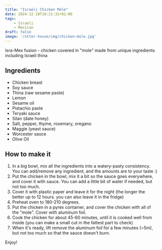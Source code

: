 ```yaml
---
title: "Israeli Chicken Mole"
date: 2024-12-18T16:21:31+01:00
tags:
    - Israeli
    - Mexican
draft: false
image: '/otter-house/img/chicken-mole.jpg'
---
```

Isra-Mex fusion - chicken covered in "mole" made from unique ingredients including Israeli thina

<!--more-->

## Ingredients
- Chicken breast
- Soy sauce
- Thina (raw sesame paste)
- Lemon
- Sesame oil
- Pistachio paste
- Teryaki sauce
- Silan (date honey)
- Salt, pepper, thyme, rosemary, oregano
- Maggie (yeast sauce)
- Worcester sauce
- Olive Oil

## How to make it
1. In a big bowl, mix all the ingredients into a watery-pasty consistency. You can add/remove any ingredient, and the amounts are to your taste :)
2. Put the chicken in the bowl, mix it a bit so the sauce goes everywhere, and cover it with sauce. You can add a little bit of water if needed, but not too much.
3. Cover it with plastic paper and leave it for the night (the longer the better up to 12 hours. you can also leave it in the fridge)
4. Preheat oven to 180-210 degrees.
5. Put the chicken in a pyrex container, and cover the chicken with all of the "mole". Cover with aluminum foil.
6. Cook the chicken for about 45-60 minutes, until it is cooked well from inside (you can make a small cut in the fattest part to check)
7. When it's ready, lift remove the aluminum foil for a few minutes (~5m), but not too much so that the sauce doesn't burn.

Enjoy!